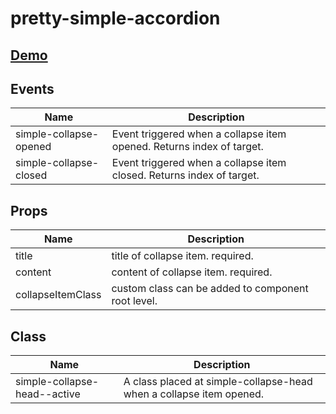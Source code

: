 # pretty-simple-accordion

## [Demo](https://codesandbox.io/s/pretty-simple-accordion-48lll)

## Events
| Name  	                     | Description                                                           |
|---    	                     |---	                                                                   |
| simple-collapse-opened       | Event triggered when a collapse item opened. Returns index of target. |
| simple-collapse-closed       | Event triggered when a collapse item closed. Returns index of target. |

## Props
| Name                  | Description                                        |
|---                    |---	                                               |
| title                 | title of collapse item. required.                  |
| content               | content of collapse item. required.                |
| collapseItemClass     | custom class can be added to component root level. |

## Class
| Name  	                     | Description                                                         |
|---    	                     |---	                                                                 |
| simple-collapse-head--active | A class placed at simple-collapse-head when a collapse item opened. |